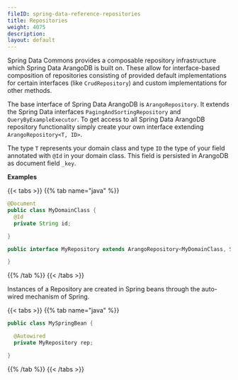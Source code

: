 ```yaml
---
fileID: spring-data-reference-repositories
title: Repositories
weight: 4075
description: 
layout: default
---
```

Spring Data Commons provides a composable repository infrastructure which Spring Data ArangoDB is built on. These allow for interface-based composition of repositories consisting of provided default implementations for certain interfaces (like `CrudRepository`) and custom implementations for other methods.

The base interface of Spring Data ArangoDB is `ArangoRepository`. It extends the Spring Data interfaces `PagingAndSortingRepository` and `QueryByExampleExecutor`. To get access to all Spring Data ArangoDB repository functionality simply create your own interface extending `ArangoRepository<T, ID>`.

The type `T` represents your domain class and type `ID` the type of your field annotated with `@Id` in your domain class. This field is persisted in ArangoDB as document field `_key`.

**Examples**

{{< tabs >}}
{{% tab name="java" %}}
```java
@Document
public class MyDomainClass {
  @Id
  private String id;

}

public interface MyRepository extends ArangoRepository<MyDomainClass, String> {

}
```
{{% /tab %}}
{{< /tabs >}}

Instances of a Repository are created in Spring beans through the auto-wired mechanism of Spring.

{{< tabs >}}
{{% tab name="java" %}}
```java
public class MySpringBean {

  @Autowired
  private MyRepository rep;

}
```
{{% /tab %}}
{{< /tabs >}}
